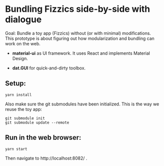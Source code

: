 # Bundling Fizzics side-by-side with dialogue

Goal: Bundle a toy app (Fizzics) without (or with minimal)
modifications. This prototype is about figuring out how modularization
and bundling can work on the web.

- **material-ui** as UI framework. It uses React and implements
  Material Design.

- **dat.GUI** for quick-and-dirty toolbox.

## Setup:

    yarn install

Also make sure the git submodules have been initialized. This is the
way we reuse the toy app:

    git submodule init
    git submodule update --remote

## Run in the web browser:

    yarn start

Then navigate to http://localhost:8082/ .
